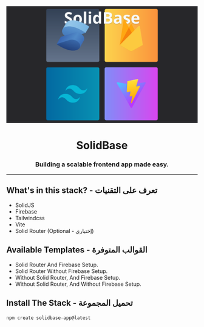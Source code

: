 <div align="center">
  <img src="https://raw.githubusercontent.com/jehaad1/SolidBase/1830b3b32016d0ec046d9b98a422d9477a7bee9c/SolidBase.svg" />
  <h1>SolidBase</h1>
  <h3>Building a scalable frontend app made easy.</h3>
</div>
<hr>

## What's in this stack? - تعرف على التقنيات

- SolidJS
- Firebase
- Tailwindcss
- Vite
- Solid Router (Optional - إختياري)

## Available Templates - القوالب المتوفرة

- Solid Router And Firebase Setup.
- Solid Router Without Firebase Setup.
- Without Solid Router, And Firebase Setup.
- Without Solid Router, And Without Firebase Setup.

## Install The Stack - تحميل المجموعة

```js
npm create solidbase-app@latest
```
